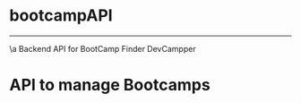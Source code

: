 # bootcampAPI
---------------------------------------------
\a Backend API for BootCamp Finder DevCampper

# API to manage Bootcamps
